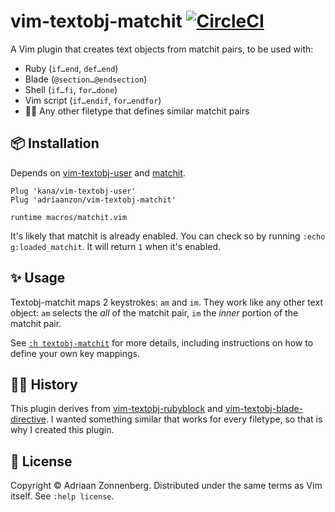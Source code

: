 # vim-textobj-matchit [![CircleCI](https://circleci.com/gh/adriaanzon/vim-textobj-matchit.svg?style=svg)](https://circleci.com/gh/adriaanzon/vim-textobj-matchit)

A Vim plugin that creates text objects from matchit pairs, to be used with:

* Ruby (`if…end`, `def…end`)
* Blade (`@section…@endsection`)
* Shell (`if…fi`, `for…done`)
* Vim script (`if…endif`, `for…endfor`)
* :man_shrugging: Any other filetype that defines similar matchit pairs

## :package: Installation

Depends on [vim-textobj-user][textobj-user] and [matchit][matchit].

```vim
Plug 'kana/vim-textobj-user'
Plug 'adriaanzon/vim-textobj-matchit'

runtime macros/matchit.vim
```

It's likely that matchit is already enabled. You can check so by running
`:echo g:loaded_matchit`. It will return `1` when it's enabled.

## :sparkles: Usage

Textobj-matchit maps 2 keystrokes: `am` and `im`. They work like any other text
object: `am` selects the _all_ of the matchit pair, `im` the _inner_ portion of
the matchit pair.

See [`:h textobj-matchit`](doc/textobj-matchit.txt) for more details, including
instructions on how to define your own key mappings.

## :man_teacher: History

This plugin derives from [vim-textobj-rubyblock][textobj-rubyblock] and
[vim-textobj-blade-directive][textobj-blade-directive]. I wanted something
similar that works for every filetype, so that is why I created this plugin.

## :page_facing_up: License

Copyright © Adriaan Zonnenberg. Distributed under the same terms as Vim itself.
See `:help license`.

[matchit]: http://www.vim.org/scripts/script.php?script_id=39
[textobj-blade-directive]: https://github.com/adriaanzon/vim-textobj-blade-directive
[textobj-rubyblock]: https://github.com/nelstrom/vim-textobj-rubyblock
[textobj-user]: https://github.com/kana/vim-textobj-user
